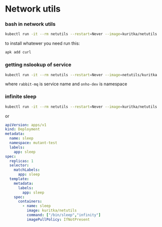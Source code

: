 # Network utils


### bash in network utils
```bash
kubectl run -it --rm netutils --restart=Never --image=kuritka/netutils -- bin/sh
```
to install whatewer you need run this:

```bash
apk add curl
```


### getting nslookup of service

```bash
kubectl run -it --rm netutils --restart=Never --image=netutils/kuritka -- nslookup rabbit-mq.onho-dev
```

where `rabbit-mq` is service name and `onho-dev` is namespace


### infinite sleep
```bash
kubectl run -it --rm netutils --restart=Never --image=kuritka/netutils -- /bin/sleep infinity
```

or

```yaml
apiVersion: apps/v1
kind: Deployment
metadata:
  name: sleep
  namespace: mutant-test
  labels:
    app: sleep
spec:
  replicas: 1
  selector:
    matchLabels:
      app: sleep
  template:
    metadata:
      labels:
        app: sleep
    spec:
      containers:
        - name: sleep
          image: kuritka/netutils
          command: ["/bin/sleep","infinity"]
          imagePullPolicy: IfNotPresent
```
